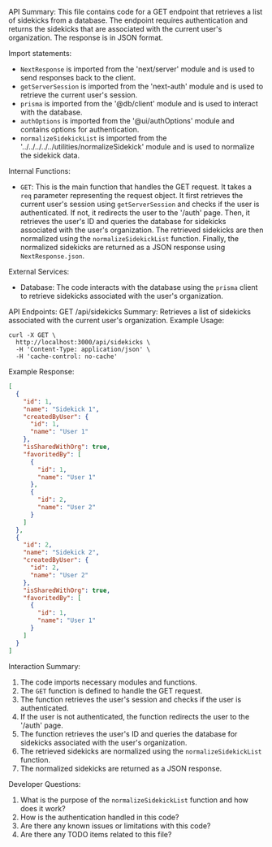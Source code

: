 API Summary:
This file contains code for a GET endpoint that retrieves a list of sidekicks from a database. The endpoint requires authentication and returns the sidekicks that are associated with the current user's organization. The response is in JSON format.

Import statements:
- `NextResponse` is imported from the 'next/server' module and is used to send responses back to the client.
- `getServerSession` is imported from the 'next-auth' module and is used to retrieve the current user's session.
- `prisma` is imported from the '@db/client' module and is used to interact with the database.
- `authOptions` is imported from the '@ui/authOptions' module and contains options for authentication.
- `normalizeSidekickList` is imported from the '../../../../../utilities/normalizeSidekick' module and is used to normalize the sidekick data.

Internal Functions:
- `GET`: This is the main function that handles the GET request. It takes a `req` parameter representing the request object. It first retrieves the current user's session using `getServerSession` and checks if the user is authenticated. If not, it redirects the user to the '/auth' page. Then, it retrieves the user's ID and queries the database for sidekicks associated with the user's organization. The retrieved sidekicks are then normalized using the `normalizeSidekickList` function. Finally, the normalized sidekicks are returned as a JSON response using `NextResponse.json`.

External Services:
- Database: The code interacts with the database using the `prisma` client to retrieve sidekicks associated with the user's organization.

API Endpoints:
GET /api/sidekicks
Summary: Retrieves a list of sidekicks associated with the current user's organization.
Example Usage:
```
curl -X GET \
  http://localhost:3000/api/sidekicks \
  -H 'Content-Type: application/json' \
  -H 'cache-control: no-cache'
```

Example Response:
```json
[
  {
    "id": 1,
    "name": "Sidekick 1",
    "createdByUser": {
      "id": 1,
      "name": "User 1"
    },
    "isSharedWithOrg": true,
    "favoritedBy": [
      {
        "id": 1,
        "name": "User 1"
      },
      {
        "id": 2,
        "name": "User 2"
      }
    ]
  },
  {
    "id": 2,
    "name": "Sidekick 2",
    "createdByUser": {
      "id": 2,
      "name": "User 2"
    },
    "isSharedWithOrg": true,
    "favoritedBy": [
      {
        "id": 1,
        "name": "User 1"
      }
    ]
  }
]
```

Interaction Summary:
1. The code imports necessary modules and functions.
2. The `GET` function is defined to handle the GET request.
3. The function retrieves the user's session and checks if the user is authenticated.
4. If the user is not authenticated, the function redirects the user to the '/auth' page.
5. The function retrieves the user's ID and queries the database for sidekicks associated with the user's organization.
6. The retrieved sidekicks are normalized using the `normalizeSidekickList` function.
7. The normalized sidekicks are returned as a JSON response.

Developer Questions:
1. What is the purpose of the `normalizeSidekickList` function and how does it work?
2. How is the authentication handled in this code?
3. Are there any known issues or limitations with this code?
4. Are there any TODO items related to this file?